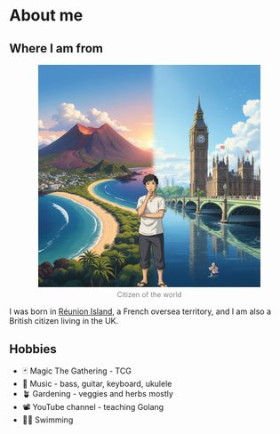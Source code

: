 # About me

## Where I am from

<figure style="display: flex; flex-direction: column; align-items: center;">
  <img src="/background.jpeg" alt="Background" style="max-width: 400px;" />
  <figcaption style="font-size: 0.9em; color: gray; margin-top: 0.5em;">Citizen of the world</figcaption>
</figure>

I was born in [Réunion Island](https://www.google.com/maps?sca_esv=4770e45ba07b1168&output=search&q=reunion+island+map&source=lnms&fbs=AIIjpHxU7SXXniUZfeShr2fp4giZMLQ4RPdPjLPmOakFCN7X8EE7njRrb2FMGWExx-5ARS2dDjUqH8P7GJI3gXZTNa1ehQETQAA60cZQx9K9zerNeGTjuFgXT_9XlUumy1jYZbc6M6ZwkWTtHv0vZBA3jcyNKilQ3oc2uhWNLCNBzDVR1FxwYlCJtut-VKlhFvkGl4N7qd_yp5rSnSHhfM2fL9Ntv1y_uA&entry=mc&ved=1t:200715&ictx=111), a French oversea territory, and I am also a British citizen living in the UK.

## Hobbies

- 🃏 Magic The Gathering - TCG
- 🎸 Music - bass, guitar, keyboard, ukulele
- 🪴 Gardening - veggies and herbs mostly
- 📽️ YouTube channel - teaching Golang
- 🏊‍♂️ Swimming